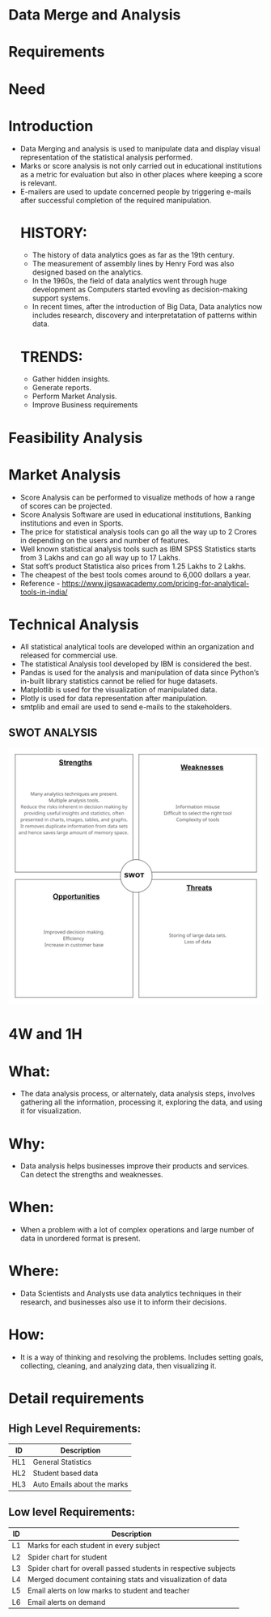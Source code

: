# Data Merge and Analysis
# Requirements
# Need
 # Introduction
 - Data Merging and analysis is used to manipulate data and display visual representation of the statistical analysis performed.
 - Marks or score analysis is not only carried out in educational institutions as a metric for evaluation but also in other places where keeping a score is relevant. 
 - E-mailers are used to update concerned people by triggering e-mails after successful completion of the required manipulation.
   # HISTORY: 
   - The history of data analytics goes as far as the 19th century.  
   - The measurement of assembly lines by Henry Ford was also designed based on the analytics.
   - In the 1960s, the field of data analytics went through huge development as Computers started evovling as decision-making support systems.
   - In recent times, after the introduction of Big Data, Data analytics now includes research, discovery and interpretatation of patterns within data.
   # TRENDS:
   - Gather hidden insights.
   - Generate reports.
   - Perform Market Analysis.
   - Improve Business requirements
# Feasibility Analysis
 # Market Analysis
 - Score Analysis can be performed to visualize methods of how a range of scores can be projected. 
 - Score Analysis Software are used in educational institutions, Banking institutions and even in Sports. 
 - The price for statistical analysis tools can go all the way up to 2 Crores in depending on the users and number of features. 
 - Well known statistical analysis tools such as IBM SPSS Statistics starts from 3 Lakhs and can go all way up to 17 Lakhs. 
 - Stat soft’s product Statistica also prices from 1.25 Lakhs to 2 Lakhs. 
 - The cheapest of the best tools comes around to 6,000 dollars a year. 
 - Reference - https://www.jigsawacademy.com/pricing-for-analytical-tools-in-india/ 
# Technical Analysis
 - All statistical analytical tools are developed within an organization and released for commercial use.  
 - The statistical Analysis tool developed by IBM is considered the best. 
 - Pandas is used for the analysis and manipulation of data since Python’s in-built library statistics cannot be relied for huge datasets. 
 - Matplotlib is used for the visualization of manipulated data. 
 - Plotly is used for data representation after manipulation. 
 - smtplib and email are used to send e-mails to the stakeholders.
## SWOT ANALYSIS
![SWOT](swot.png)

# 4W and 1H

 # What:

  - The data analysis process, or alternately, data analysis steps, involves gathering all the information, processing it, exploring the data, and using it for visualization.

 # Why:

 - Data analysis helps businesses improve their products and services. Can detect the strengths and weaknesses.

 # When:

  - When a problem with a lot of complex operations and large number of data in unordered format is present.

 # Where:

 - Data Scientists and Analysts use data analytics techniques in their research, and businesses also use it to inform their decisions.

# How:

 - It is a way of thinking and resolving the problems. Includes setting goals, collecting, cleaning, and analyzing data, then visualizing it.


# Detail requirements
## High Level Requirements:

| **ID** | **Description** |
| --- | --- |
| HL1 | General Statistics  |
| HL2 | Student based data |
| HL3 |Auto Emails about the marks |


##  Low level Requirements:
| **ID** | **Description** |
| --- | --- |
| L1 | Marks for each student in every subject | 
| L2 | Spider chart for student |
| L3 | Spider chart for overall passed students in respective subjects |
| L4 | Merged document containing stats and visualization of data |
| L5 | Email alerts on low marks to student and teacher |
| L6 |Email alerts on demand |


